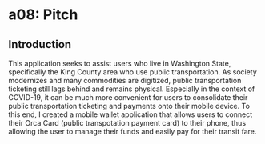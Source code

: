 # a08: Pitch 

## Introduction

This application seeks to assist users who live in Washington State, specifically the King County area who use public transportation. As society modernizes and many commodities are digitized, public transportation ticketing still lags behind and remains physical. Especially in the context of COVID-19, it can be much more convenient for users to consolidate their public transportation ticketing and payments onto their mobile device. To this end, I created a mobile wallet application that allows users to connect their Orca Card (public transpotation payment card) to their phone, thus allowing the user to manage their funds and easily pay for their transit fare. 
